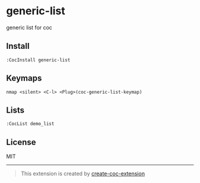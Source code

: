 # generic-list

generic list for coc

## Install

`:CocInstall generic-list`

## Keymaps

`nmap <silent> <C-l> <Plug>(coc-generic-list-keymap)`

## Lists

`:CocList demo_list`

## License

MIT

---

> This extension is created by [create-coc-extension](https://github.com/fannheyward/create-coc-extension)

